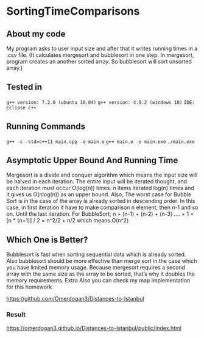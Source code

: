# SortingTimeComparisons

## About my code
My program asks to user input size and after that it writes running times in a .csv file. (It calculates mergesort and bubblesort in one  step. In mergesort, program creates an another sorted array. So bubblesort will sort unsorted array.)
	
## Tested in	
`g++ version: 7.2.0 (ubuntu 16.04)`
`g++ version: 4.9.2 (windows 10)`
`IDE: Eclipse c++`
	
## Running Commands
`g++ -c -std=c++11 main.cpp -o main.o`
`g++ main.o -o main.exe`
`./main.exe`

## Asymptotic Upper Bound And Running Time

Mergesort is a divide and conquer algorithm which means the input size will be halved in each iteration. The entire input will be iterated thought, and each iteration must occur O(log(n)) times. n items iterated log(n) times and it gives us O(nlog(n)) as an upper bound.
Also, The worst case for Bubble Sort is in the case of the array is already sorted in descending order. In this case, in first iteration it have to make comparison n element, then n-1 and so on. Until the last iteration. 
For BubbleSort;
n + (n-1) + (n-2) + (n-3)  ….  + 1 = [n * (n+1)] / 2 = n^2/2 + n/2 which means O(n^2) 

## Which One is Better?
Bubblesort is fast when sorting sequential data which is already sorted. Also bubblesort should be more effective than merge sort in the case which you have limited memory usage. Because mergesort requires a second array with the same size as the array to be sorted, that’s why it doubles the memory requirements.
Extra
Also you can check my map implementation for this homework

https://github.com/Omerdogan3/Distances-to-Istanbul

### Result 
https://omerdogan3.github.io/Distances-to-Istanbul/public/index.html
